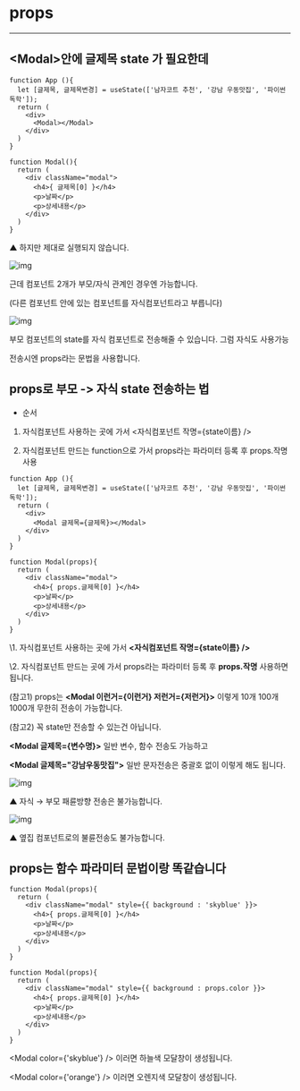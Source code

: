 # props

---

## \<Modal\>안에 글제목 state 가 필요한데 

```react
function App (){
  let [글제목, 글제목변경] = useState(['남자코트 추천', '강남 우동맛집', '파이썬독학']);
  return (
    <div>
      <Modal></Modal>
    </div>
  )
}

function Modal(){
  return (
    <div className="modal">
      <h4>{ 글제목[0] }</h4>
      <p>날짜</p>
      <p>상세내용</p>
    </div>
  )
}
```

▲ 하지만 제대로 실행되지 않습니다. 

![img](https://codingapple.com/wp-content/uploads/2020/04/%EC%BA%A1%EC%B2%98454546.png)

 

근데 컴포넌트 2개가 부모/자식 관계인 경우엔 가능합니다. 

(다른 컴포넌트 안에 있는 컴포넌트를 자식컴포넌트라고 부릅니다)

 

 

 

![img](https://codingapple.com/wp-content/uploads/2020/04/%EC%BA%A1%EC%B2%98r544563.png)

 

부모 컴포넌트의 state를 자식 컴포넌트로 전송해줄 수 있습니다. 그럼 자식도 사용가능

전송시엔 props라는 문법을 사용합니다. 

## props로 부모 -> 자식 state 전송하는 법 

- 순서 

1. 자식컴포넌트 사용하는 곳에 가서 <자식컴포넌트 작명={state이름} /> 

2. 자식컴포넌트 만드는 function으로 가서 props라는 파라미터 등록 후 props.작명 사용

```react
function App (){
  let [글제목, 글제목변경] = useState(['남자코트 추천', '강남 우동맛집', '파이썬독학']);
  return (
    <div>
      <Modal 글제목={글제목}></Modal>
    </div>
  )
}

function Modal(props){
  return (
    <div className="modal">
      <h4>{ props.글제목[0] }</h4>
      <p>날짜</p>
      <p>상세내용</p>
    </div>
  )
}
```

\1. 자식컴포넌트 사용하는 곳에 가서 **<자식컴포넌트 작명={state이름} />** 

\2. 자식컴포넌트 만드는 곳에 가서 props라는 파라미터 등록 후 **props.작명** 사용하면 됩니다.

 

 

 

 

(참고1) props는 **<Modal 이런거={이런거} 저런거={저런거}>** 이렇게 10개 100개 1000개 무한히 전송이 가능합니다.

(참고2) 꼭 state만 전송할 수 있는건 아닙니다. 

**<Modal 글제목={변수명}>** 일반 변수, 함수 전송도 가능하고 

**<Modal 글제목="강남우동맛집">** 일반 문자전송은 중괄호 없이 이렇게 해도 됩니다.

 

 

 

 

![img](https://codingapple.com/wp-content/uploads/2020/04/%EC%BA%A1%EC%B2%98dfgdfg.png)

▲ 자식 → 부모 패륜방향 전송은 불가능합니다.

 

 

 

![img](https://codingapple.com/wp-content/uploads/2020/04/%EC%BA%A1%EC%B2%98re3232.png)

▲ 옆집 컴포넌트로의 불륜전송도 불가능합니다. 

 

 ## props는 함수 파라미터 문법이랑 똑같습니다 

```react
function Modal(props){
  return (
    <div className="modal" style={{ background : 'skyblue' }}>
      <h4>{ props.글제목[0] }</h4>
      <p>날짜</p>
      <p>상세내용</p>
    </div>
  )
}
```

 

```react
function Modal(props){
  return (
    <div className="modal" style={{ background : props.color }}>
      <h4>{ props.글제목[0] }</h4>
      <p>날짜</p>
      <p>상세내용</p>
    </div>
  )
}
```

<Modal color={'skyblue'} /> 이러면 하늘색 모달창이 생성됩니다. 

<Modal color={'orange'} /> 이러면 오렌지색 모달창이 생성됩니다.

